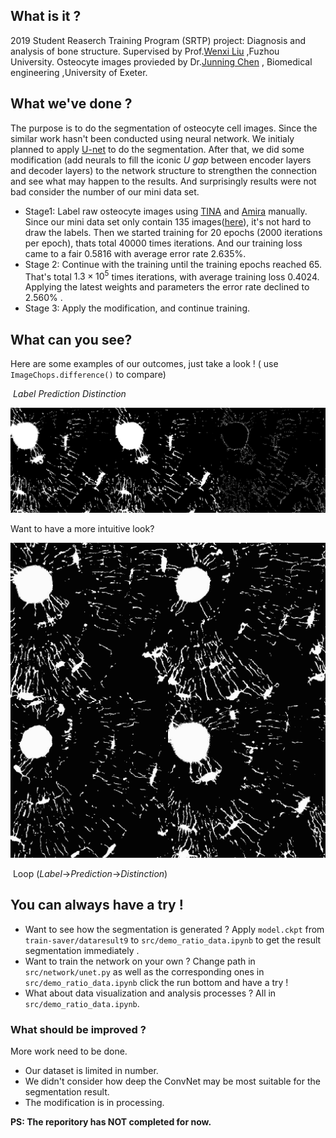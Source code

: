 ## What is it ?

2019 Student Reaserch Training Program (SRTP) project: Diagnosis and analysis of bone structure. Supervised by Prof.[Wenxi Liu](http://cmcs.fzu.edu.cn/website/f/teacherDetail?id=212) ,Fuzhou University. Osteocyte images provieded by Dr.[Junning Chen](https://emps.exeter.ac.uk/engineering/staff/jc934) , Biomedical engineering ,University of Exeter.

## What we've done ?

The purpose is to do the segmentation of osteocyte cell images. Since the similar work hasn't been conducted using neural network. We initialy planned to apply [U-net](dataset/unet.pdf) to do the segmentation. After that, we did some modification (add neurals to fill the iconic *U gap* between encoder layers and decoder layers) to the network structure to strengthen the connection and see what may happen to the results. And surprisingly results were not bad consider the number of our mini data set. 

- Stage1:  Label raw osteocyte images using [TINA]() and [Amira]() manually. Since our mini data set only contain 135 images([here](dataset/raw-data/ocn)), it's not hard to draw the labels. Then we started training for 20 epochs (2000 iterations per epoch), thats total 40000 times iterations. And our training loss came to a fair 0.5816 with average error rate 2.635%.
- Stage 2: Continue with the training until the training epochs reached 65. That's total $1.3\times10^5$ times iterations, with average training loss 0.4024. Applying the latest weights and parameters the error rate declined to 2.560% . 
- Stage 3: Apply the modification, and continue training.

## What can you see?

Here are some examples of our outcomes, just take a look ! ( use `ImageChops.difference()` to compare)

​              *Label                                                             Prediction                                                            Distinction*

<img src="result/compare-pic/compare_2/0.png">



Want to have a more intuitive look?

<img src="result/loss-error-curve/intuitive.gif">

​                                                            Loop (*Label*$\to$*Prediction*$\to$*Distinction*)



## You can always have a try !

- Want to see how the segmentation is generated ? Apply `model.ckpt` from `train-saver/dataresult9` to `src/demo_ratio_data.ipynb` to get the result segmentation immediately .
- Want to train the network on your own ? Change path in `src/network/unet.py` as well as the corresponding ones in `src/demo_ratio_data.ipynb` click the run bottom and have a try !
- What about data visualization and analysis processes ? All in `src/demo_ratio_data.ipynb`.

### What should be improved ?

More work need to be done. 

- Our dataset is limited in number. 
- We didn't consider how deep the ConvNet may be most suitable for the segmentation result.
- The modification is in processing.



**PS: The reporitory has NOT completed for now.**